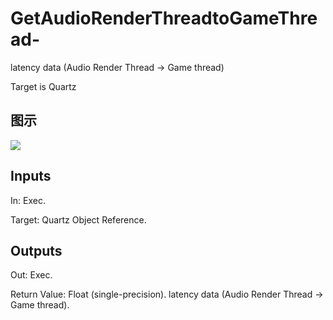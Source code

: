 # GetAudioRenderThreadtoGameThread-

latency data (Audio Render Thread -> Game thread)

Target is Quartz

## 图示

![]($-20221218-20323302.png)

## Inputs

In: Exec.

Target: Quartz Object Reference.  

## Outputs

Out: Exec.

Return Value: Float (single-precision). latency data (Audio Render Thread -> Game thread).

